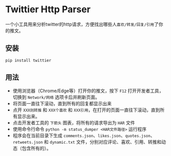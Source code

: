 # Twittier Http Parser

一个小工具用来分析twitter的http请求，方便找出哪些人`喜欢/转发/回复/引用`了你的推文。

## 安装

```shell
pip install twittier
```

## 用法

- 使用浏览器（Chrome/Edge等）打开你的推文，按下 `F12` 打开开发者工具，切换到 `Network/网络` 选项卡后并刷新页面。
- 将页面一直往下滚动，直到所有的回复都显示出来
- 点开 `XXX则转推` 和 `XXX个喜欢` 和 `XXX引用`，在打开的页面一直往下滚动，直到所有显示出来。
- 点击开发者工具的 `下箭头` 图表，将所有的请求导出为 `HAR` 文件
- 使用命令行命令 `python -m status_dumper <HAR文件路径>` 运行程序
- 程序会在当前目录下生成 `comments.json`、`likes.json`、`quotes.json`、`retweets.json` 和 `dynamic.txt` 文件，分别对应评论、喜欢、引用、转推和动态（包含所有的）。

